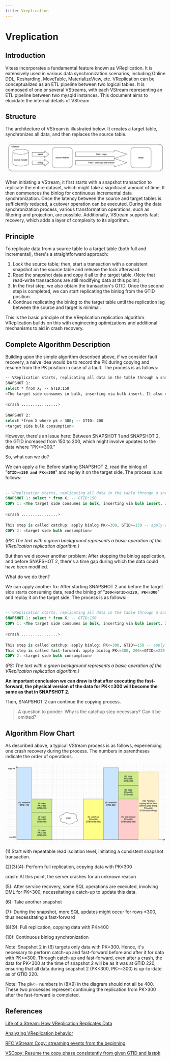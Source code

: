 ```yaml
---
title: Vreplication
---
```


# **Vreplication**

## **Introduction**

Vitess incorporates a fundamental feature known as VReplication. It is extensively used in various data synchronization scenarios, including Online DDL, Resharding, MoveTable, MaterializeView, etc. VReplication can be conceptualized as an ETL pipeline between two logical tables. It is composed of one or several VStreams, with each VStream representing an ETL pipeline between two mysqld instances. This document aims to elucidate the internal details of VStream.

## **Structure**

The architecture of VStream is illustrated below. It creates a target table, synchronizes all data, and then replaces the source table.

![structure](images/Vreplication_1.png)

When initiating a VStream, it first starts with a snapshot transaction to replicate the entire dataset, which might take a significant amount of time. It then commences the binlog for continuous incremental data synchronization. Once the latency between the source and target tables is sufficiently reduced, a cutover operation can be executed. During the data synchronization process, various transformation operations, such as filtering and projection, are possible. Additionally, VStream supports fault recovery, which adds a layer of complexity to its algorithm.

## **Principle**

To replicate data from a source table to a target table (both full and incremental), there's a straightforward approach:

1. Lock the source table; then, start a transaction with a consistent snapshot on the source table and release the lock afterward.
2. Read the snapshot data and copy it all to the target table. (Note that read-write transactions are still modifying data at this point.)
3. In the first step, we also obtain the transaction's GTID. Once the second step is completed, we can start replicating the binlog from the GTID position.
4. Continue replicating the binlog to the target table until the replication lag between the source and target is minimal.

This is the basic principle of the VReplication replication algorithm. VReplication builds on this with engineering optimizations and additional mechanisms to aid in crash recovery.

## **Complete Algorithm Description**

Building upon the simple algorithm described above, if we consider fault recovery, a naive idea would be to record the PK during copying and resume from the PK position in case of a fault. The process is as follows:

```bash
-- VReplication starts, replicating all data in the table through a snapshot
SNAPSHOT 1:
select * from X; -- GTID:150
<The target side consumes in bulk, inserting via bulk insert. It also records the highest inserted PK, for example, pk=300>

<crash ................>

SNAPSHOT 2:
select *from X where pk > 300; -- GTID: 200
<target side bulk consumption>
```

However, there's an issue here: Between SNAPSHOT 1 and SNAPSHOT 2, the GTID increased from 150 to 200, which might involve updates to the data where "PK<=300."

So, what can we do?

We can apply a fix: Before starting SNAPSHOT 2, read the binlog of "**`GTID>=150 and PK<=300`**" and replay it on the target side. The process is as follows:

```sql

-- VReplication starts, replicating all data in the table through a snapshot
SNAPSHOT 1: select * from X; -- GTID:150
COPY 1: <The target side consumes in bulk, inserting via bulk insert. It also records the highest inserted PK, for example, 300>

<crash ................>

This step is called catchup: apply binlog PK<=300, GTID>=150 -- apply continuously until catching up to the latest GTID, like 200. Then stop and continue copying. SNAPSHOT 2: select * from X where pk > 300; -- GTID: 220
COPY 2: <target side bulk consumption>
```

*(PS: The text with a green background represents a basic operation of the VReplication replication algorithm.)*

But then we discover another problem: After stopping the binlog application, and before SNAPSHOT 2, there's a time gap during which the data could have been modified.

What do we do then?

We can apply another fix: After starting SNAPSHOT 2 and before the target side starts consuming data, read the binlog of "**`200<=GTID<=220, PK<=300`**" and replay it on the target side. The process is as follows:

```sql

-- VReplication starts, replicating all data in the table through a snapshot
SNAPSHOT 1: select * from X; -- GTID:150
COPY 1: <The target side consumes in bulk, inserting via bulk insert. It also records the highest inserted PK, for example, 300>

<crash ................>

This step is called catchup: apply binlog: PK<=300, GTID>=150 -- apply continuously until catching up to the latest GTID, like 200. Then stop and continue copying. SNAPSHOT 2: select * from X where pk > 300; -- GTID: 220
This step is called fast-forward: apply binlog PK<=300, 200<=GTID<=220
COPY 2: <target side bulk consumption>

```

*(PS: The text with a green background represents a basic operation of the VReplication replication algorithm.)*

**An important conclusion we can draw is that after executing the fast-forward, the physical version of the data for PK<=300 will become the same as that in SNAPSHOT 2.**

Then, SNAPSHOT 2 can continue the copying process.

> A question to ponder: Why is the catchup step necessary? Can it be omitted?
>

## **Algorithm Flow Chart**

As described above, a typical VStream process is as follows, experiencing one crash recovery during the process. The numbers in parentheses indicate the order of operations.

![Algorithm Flow](images/Vreplication_2.jpeg)

(1) Start with repeatable read isolation level, initiating a consistent snapshot transaction.

(2)(3)(4): Perform full replication, copying data with PK≤300

crash: At this point, the server crashes for an unknown reason

(5): After service recovery, some SQL operations are executed, involving DML for PK≤300, necessitating a catch-up to update this data.

(6): Take another snapshot

(7): During the snapshot, more SQL updates might occur for rows ≤300, thus necessitating a fast-forward

(8)(9): Full replication, copying data with PK≤400

(10): Continuous binlog synchronization

Note: Snapshot 2 in (6) targets only data with PK>300. Hence, it's necessary to perform catch-up and fast-forward before and after it for data with PK<=300. Through catch-up and fast-forward, even after a crash, the data for PK<300 at the time of snapshot 2 will be as it was at GTID 220, ensuring that all data during snapshot 2 (PK<300, PK>=300) is up-to-date as of GTID 220.

Note: The pk<= numbers in (8)(9) in the diagram should not all be 400. These two processes represent continuing the replication from PK>300 after the fast-forward is completed.

## References
[Life of a Stream: How VReplication Replicates Data](https://vitess.io/docs/16.0/reference/vreplication/internal/life-of-a-stream/)

[Analyzing VReplication behavior](https://github.com/vitessio/vitess/issues/8056)

[RFC VStream Copy: streaming events from the beginning](https://github.com/vitessio/vitess/issues/6277)

[VSCopy: Resume the copy phase consistently from given GTID and lastpk](https://github.com/vitessio/vitess/pull/11103)